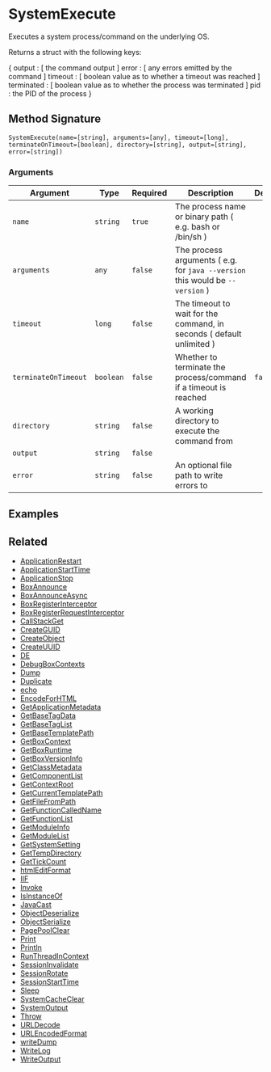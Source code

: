 # SystemExecute

Executes a system process/command on the underlying OS.

Returns a struct with the following keys:

{ output : \[ the command output ] error : \[ any errors emitted by the command ] timeout : \[ boolean value as to whether a timeout was reached ] terminated : \[ boolean value as to whether the process was terminated ] pid : the PID of the process }

## Method Signature

```
SystemExecute(name=[string], arguments=[any], timeout=[long], terminateOnTimeout=[boolean], directory=[string], output=[string], error=[string])
```

### Arguments

| Argument             | Type      | Required | Description                                                                   | Default |
| -------------------- | --------- | -------- | ----------------------------------------------------------------------------- | ------- |
| `name`               | `string`  | `true`   | The process name or binary path ( e.g. bash or /bin/sh )                      |         |
| `arguments`          | `any`     | `false`  | The process arguments ( e.g. for `java --version` this would be `--version` ) |         |
| `timeout`            | `long`    | `false`  | The timeout to wait for the command, in seconds ( default unlimited )         |         |
| `terminateOnTimeout` | `boolean` | `false`  | Whether to terminate the process/command if a timeout is reached              | `false` |
| `directory`          | `string`  | `false`  | A working directory to execute the command from                               |         |
| `output`             | `string`  | `false`  |                                                                               |         |
| `error`              | `string`  | `false`  | An optional file path to write errors to                                      |         |

## Examples

## Related

* [ApplicationRestart](applicationrestart.md)
* [ApplicationStartTime](applicationstarttime.md)
* [ApplicationStop](applicationstop.md)
* [BoxAnnounce](boxannounce.md)
* [BoxAnnounceAsync](boxannounceasync.md)
* [BoxRegisterInterceptor](boxregisterinterceptor.md)
* [BoxRegisterRequestInterceptor](boxregisterrequestinterceptor.md)
* [CallStackGet](callstackget.md)
* [CreateGUID](createguid.md)
* [CreateObject](createobject.md)
* [CreateUUID](createuuid.md)
* [DE](de.md)
* [DebugBoxContexts](debugboxcontexts.md)
* [Dump](dump.md)
* [Duplicate](duplicate.md)
* [echo](echo.md)
* [EncodeForHTML](encodeforhtml.md)
* [GetApplicationMetadata](getapplicationmetadata.md)
* [GetBaseTagData](getbasetagdata.md)
* [GetBaseTagList](getbasetaglist.md)
* [GetBaseTemplatePath](getbasetemplatepath.md)
* [GetBoxContext](getboxcontext.md)
* [GetBoxRuntime](getboxruntime.md)
* [GetBoxVersionInfo](getboxversioninfo.md)
* [GetClassMetadata](getclassmetadata.md)
* [GetComponentList](getcomponentlist.md)
* [GetContextRoot](getcontextroot.md)
* [GetCurrentTemplatePath](getcurrenttemplatepath.md)
* [GetFileFromPath](getfilefrompath.md)
* [GetFunctionCalledName](getfunctioncalledname.md)
* [GetFunctionList](getfunctionlist.md)
* [GetModuleInfo](getmoduleinfo.md)
* [GetModuleList](getmodulelist.md)
* [GetSystemSetting](getsystemsetting.md)
* [GetTempDirectory](gettempdirectory.md)
* [GetTickCount](gettickcount.md)
* [htmlEditFormat](htmleditformat.md)
* [IIF](iif.md)
* [Invoke](invoke.md)
* [IsInstanceOf](isinstanceof.md)
* [JavaCast](javacast.md)
* [ObjectDeserialize](objectdeserialize.md)
* [ObjectSerialize](objectserialize.md)
* [PagePoolClear](pagepoolclear.md)
* [Print](print.md)
* [Println](println.md)
* [RunThreadInContext](runthreadincontext.md)
* [SessionInvalidate](sessioninvalidate.md)
* [SessionRotate](sessionrotate.md)
* [SessionStartTime](sessionstarttime.md)
* [Sleep](sleep.md)
* [SystemCacheClear](systemcacheclear.md)
* [SystemOutput](systemoutput.md)
* [Throw](throw.md)
* [URLDecode](urldecode.md)
* [URLEncodedFormat](urlencodedformat.md)
* [writeDump](writedump.md)
* [WriteLog](writelog.md)
* [WriteOutput](writeoutput.md)
